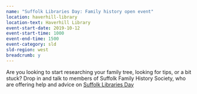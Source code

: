 ```yaml
---
name: "Suffolk Libraries Day: Family history open event"
location: haverhill-library
location-text: Haverhill Library
event-start-date: 2019-10-12
event-start-time: 1000
event-end-time: 1500
event-category: sld
sld-region: west
breadcrumb: y
---
```


Are you looking to start researching your family tree, looking for tips, or a bit stuck? Drop in and talk to members of Suffolk Family History Society, who are offering help and advice on [Suffolk Libraries Day](/suffolk-libraries-day/)
